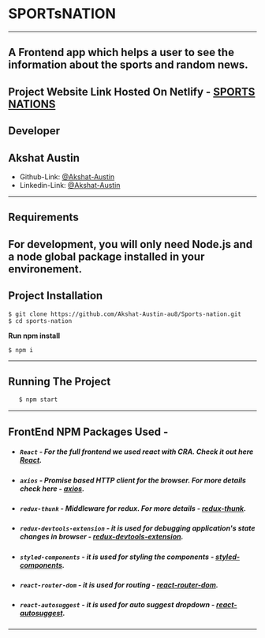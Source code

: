 # SPORTsNATION
---
A Frontend app which helps a user to see the information about the sports and random news.
---
Project Website Link Hosted On Netlify - [SPORTS NATIONS](https://sports-news-portal.netlify.app/)
---
## Developer
**Akshat Austin**
---
- Github-Link: [@Akshat-Austin](https://github.com/Akshat-Austin-au8)
- Linkedin-Link: [@Akshat-Austin](https://www.linkedin.com/in/akshat-austin/)
---

## Requirements
For development, you will only need Node.js and a node global package installed in your environement.
---
## Project Installation
```
$ git clone https://github.com/Akshat-Austin-au8/Sports-nation.git
$ cd sports-nation
```
**Run npm install**
```
$ npm i
```
---

## Running The Project
```sh
   $ npm start
```
---

## FrontEnd NPM Packages Used -
- ##### `React` - For the full frontend we used react with CRA. Check it out here [React](https://www.npmjs.com/package/react).
- ##### `axios` - Promise based HTTP client for the browser. For more details check here - [axios](https://www.npmjs.com/package/axios).
- ##### `redux-thunk` - Middleware for redux. For more details - [redux-thunk](https://www.npmjs.com/package/redux-thunk).
- ##### `redux-devtools-extension` - it is used for debugging application's state changes in browser - [redux-devtools-extension](https://www.npmjs.com/package/redux-devtools-extension).
- ##### `styled-components` - it is used for styling the components - [styled-components](https://github.com/styled-components/styled-components).
- ##### `react-router-dom` - it is used for routing - [react-router-dom](https://www.npmjs.com/package/react-router-dom).
- ##### `react-autosuggest` - it is used for auto suggest dropdown - [react-autosuggest](https://www.npmjs.com/package/react-autosuggest).
---
